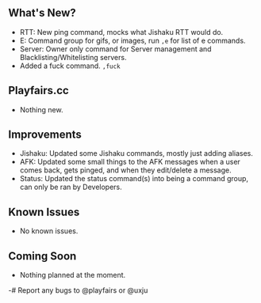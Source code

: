 ## What's New?
- RTT: New ping command, mocks what Jishaku RTT would do.
- E: Command group for gifs, or images, run `,e` for list of e commands.
- Server: Owner only command for Server management and Blacklisting/Whitelisting servers.
- Added a fuck command. `,fuck`



## Playfairs.cc
- Nothing new.


## Improvements
- Jishaku: Updated some Jishaku commands, mostly just adding aliases.
- AFK: Updated some small things to the AFK messages when a user comes back, gets pinged, and when they edit/delete a message.
- Status: Updated the status command(s) into being a command group, can only be ran by Developers.



## Known Issues
- No known issues.


## Coming Soon
- Nothing planned at the moment.


-# Report any bugs to @playfairs or @uxju